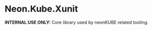 ﻿Neon.Kube.Xunit
===============

**INTERNAL USE ONLY:** Core library used by neonKUBE related tooling.

